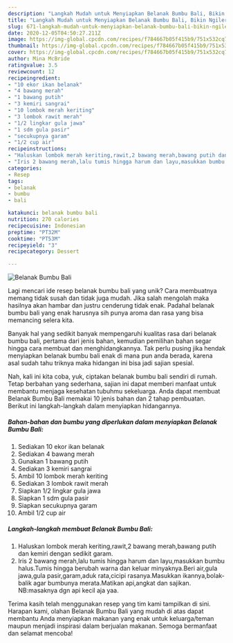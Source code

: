 ```yaml
---
description: "Langkah Mudah untuk Menyiapkan Belanak Bumbu Bali, Bikin Ngiler"
title: "Langkah Mudah untuk Menyiapkan Belanak Bumbu Bali, Bikin Ngiler"
slug: 671-langkah-mudah-untuk-menyiapkan-belanak-bumbu-bali-bikin-ngiler
date: 2020-12-05T04:50:27.211Z
image: https://img-global.cpcdn.com/recipes/f784667b05f415b9/751x532cq70/belanak-bumbu-bali-foto-resep-utama.jpg
thumbnail: https://img-global.cpcdn.com/recipes/f784667b05f415b9/751x532cq70/belanak-bumbu-bali-foto-resep-utama.jpg
cover: https://img-global.cpcdn.com/recipes/f784667b05f415b9/751x532cq70/belanak-bumbu-bali-foto-resep-utama.jpg
author: Mina McBride
ratingvalue: 3.5
reviewcount: 12
recipeingredient:
- "10 ekor ikan belanak"
- "4 bawang merah"
- "1 bawang putih"
- "3 kemiri sangrai"
- "10 lombok merah keriting"
- "3 lombok rawit merah"
- "1/2 lingkar gula jawa"
- "1 sdm gula pasir"
- "secukupnya garam"
- "1/2 cup air"
recipeinstructions:
- "Haluskan lombok merah keriting,rawit,2 bawang merah,bawang putih dan kemiri dengan sedikit garam."
- "Iris 2 bawang merah,lalu tumis hingga harum dan layu,masukkan bumbu halus.Tumis hingga berubah warna dan keluar minyaknya.Beri air,gula jawa,gula pasir,garam,aduk rata,cicipi rasanya.Masukkan ikannya,bolak-balik agar bumbunya merata.Matikan api,angkat dan sajikan. NB:masaknya dgn api kecil aja yaa."
categories:
- Resep
tags:
- belanak
- bumbu
- bali

katakunci: belanak bumbu bali 
nutrition: 270 calories
recipecuisine: Indonesian
preptime: "PT32M"
cooktime: "PT53M"
recipeyield: "3"
recipecategory: Dessert

---
```



![Belanak Bumbu Bali](https://img-global.cpcdn.com/recipes/f784667b05f415b9/751x532cq70/belanak-bumbu-bali-foto-resep-utama.jpg)

Lagi mencari ide resep belanak bumbu bali yang unik? Cara membuatnya memang tidak susah dan tidak juga mudah. Jika salah mengolah maka hasilnya akan hambar dan justru cenderung tidak enak. Padahal belanak bumbu bali yang enak harusnya sih punya aroma dan rasa yang bisa memancing selera kita.



Banyak hal yang sedikit banyak mempengaruhi kualitas rasa dari belanak bumbu bali, pertama dari jenis bahan, kemudian pemilihan bahan segar hingga cara membuat dan menghidangkannya. Tak perlu pusing jika hendak menyiapkan belanak bumbu bali enak di mana pun anda berada, karena asal sudah tahu triknya maka hidangan ini bisa jadi sajian spesial.


Nah, kali ini kita coba, yuk, ciptakan belanak bumbu bali sendiri di rumah. Tetap berbahan yang sederhana, sajian ini dapat memberi manfaat untuk membantu menjaga kesehatan tubuhmu sekeluarga. Anda dapat membuat Belanak Bumbu Bali memakai 10 jenis bahan dan 2 tahap pembuatan. Berikut ini langkah-langkah dalam menyiapkan hidangannya.

<!--inarticleads1-->

##### Bahan-bahan dan bumbu yang diperlukan dalam menyiapkan Belanak Bumbu Bali:

1. Sediakan 10 ekor ikan belanak
1. Sediakan 4 bawang merah
1. Gunakan 1 bawang putih
1. Sediakan 3 kemiri sangrai
1. Ambil 10 lombok merah keriting
1. Sediakan 3 lombok rawit merah
1. Siapkan 1/2 lingkar gula jawa
1. Siapkan 1 sdm gula pasir
1. Siapkan secukupnya garam
1. Ambil 1/2 cup air




<!--inarticleads2-->

##### Langkah-langkah membuat Belanak Bumbu Bali:

1. Haluskan lombok merah keriting,rawit,2 bawang merah,bawang putih dan kemiri dengan sedikit garam.
1. Iris 2 bawang merah,lalu tumis hingga harum dan layu,masukkan bumbu halus.Tumis hingga berubah warna dan keluar minyaknya.Beri air,gula jawa,gula pasir,garam,aduk rata,cicipi rasanya.Masukkan ikannya,bolak-balik agar bumbunya merata.Matikan api,angkat dan sajikan. NB:masaknya dgn api kecil aja yaa.




Terima kasih telah menggunakan resep yang tim kami tampilkan di sini. Harapan kami, olahan Belanak Bumbu Bali yang mudah di atas dapat membantu Anda menyiapkan makanan yang enak untuk keluarga/teman maupun menjadi inspirasi dalam berjualan makanan. Semoga bermanfaat dan selamat mencoba!
